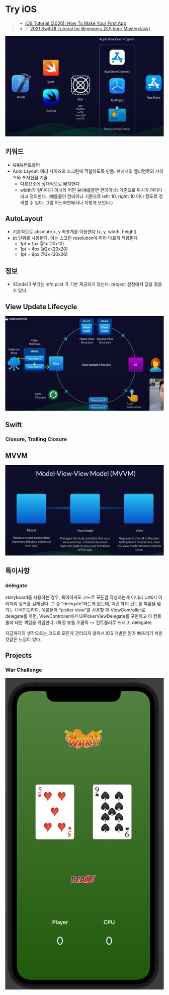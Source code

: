 # Try iOS

> - [iOS Tutorial (2020): How To Make Your First App](https://youtu.be/09TeUXjzpKs)
> - ✅ [2021 SwiftUI Tutorial for Beginners (3.5 hour Masterclass)](https://youtu.be/F2ojC6TNwws)

![Workflow Overview](./images/readme/workflow-overview.png)

## 키워드

- 뷰&뷰컨트롤러
- Auto Layout: 여러 사이즈의 스크린에 적합하도록 만듬. 뷰에서의 엘리먼트의 사이즈와 포지션을 기술
  - 다른요소에 상대적으로 배치한다.
  - width가 얼마다가 아니라 어떤 뷰(예를들면 컨테이너) 기준으로 위치가 어디다 라고 정의한다.
    (예를들어 컨테이너 기준으로 left: 10, right: 10 이다 정도로 정의할 수 있다. 그럼 어느화면에서나 이렇게 보인다.)

## AutoLayout

- 기본적으로 absolute x, y 좌표계를 이용한다 (x, y, width, height)
- pt 단위를 사용한다. 이는 스크린 resolution에 따라 다르게 적용된다
  - 1pt = 1px @1x (10x10)
  - 1pt = 4px @2x (20x20)
  - 1pt = 9px @3x (30x30)

## 정보

- XCode13 부터는 info.plist 가 기본 제공되지 않는다. project 설정에서 값을 찾을 수 있다.

## View Update Lifecycle

![View Update Lifecycle](./images/readme/view-update-lifecycle.png)

## Swift

### Closure, Trailing Closure

## MVVM

![MVVM](./images/readme/mvvm.png)

## 특이사항

### delegate

storyboard를 사용하는 경우, 특이하게도 코드로 모든걸 작성하는게 아니라 UI에서 이리저리 링크를 걸게된다. 그 중 "delegate"라는게 있는데, 어떤 뷰의 컨트롤 책임을 넘기는 녀석인듯하다. 예를들어 "picker view"를 사용할 때 ViewController로 delegate를 하면, ViewController에서 UIPickerViewDelegate를 구현하고 이 컨트롤에 대한 책임을 위임한다. (특정 뷰를 우클릭 -> 컨트롤러로 드래그, delegate)

지금까지의 생각으로는 코드로 모든게 관리되지 않아서 iOS 개발은 뭔가 빠뜨리기 쉬운 것같은 느낌이 있다.

## Projects

### War Challenge

![war-challenge](./projects/war-challenge/result.png)
